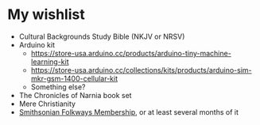 # My wishlist

- Cultural Backgrounds Study Bible (NKJV or NRSV)
- Arduino kit
  - https://store-usa.arduino.cc/products/arduino-tiny-machine-learning-kit
  - https://store-usa.arduino.cc/collections/kits/products/arduino-sim-mkr-gsm-1400-cellular-kit
  - Something else?
- The Chronicles of Narnia book set
- Mere Christianity
- [Smithsonian Folkways Membership](https://folkways.si.edu/membership), or at least several months of it
